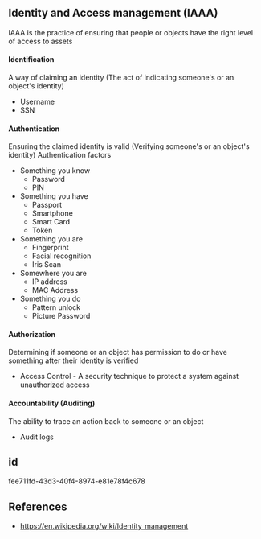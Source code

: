## Identity and Access management (IAAA)
IAAA is the practice of ensuring that people or objects have the right level of access to assets

#### Identification
A way of claiming an identity (The act of indicating someone's or an object's identity)
- Username
- SSN

#### Authentication
Ensuring the claimed identity is valid (Verifying someone's or an object's identity)
Authentication factors
- Something you know
  - Password
  - PIN
- Something you have
  - Passport
  - Smartphone
  - Smart Card
  - Token
- Something you are
  - Fingerprint
  - Facial recognition
  - Iris Scan
- Somewhere you are
  - IP address
  - MAC Address
- Something you do
  - Pattern unlock
  - Picture Password

#### Authorization
Determining if someone or an object has permission to do or have something after their identity is verified
- Access Control - A security technique to protect a system against unauthorized access

#### Accountability (Auditing)
The ability to trace an action back to someone or an object
- Audit logs

## id
fee711fd-43d3-40f4-8974-e81e78f4c678

## References
- https://en.wikipedia.org/wiki/Identity_management
